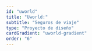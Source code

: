```yaml
---
id: "uworld"
title: "Uworld:"
subtitle: "Seguros de viaje"
type: "Proyecto de diseño"
cardGradient: "uworld-gradient"
order: "6"
---
```

